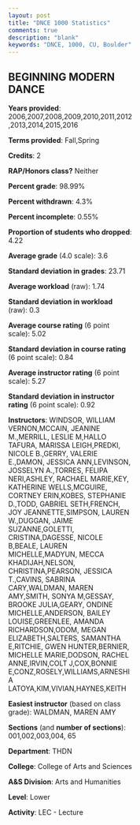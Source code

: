 ```yaml
---
layout: post
title: "DNCE 1000 Statistics"
comments: true
description: "blank"
keywords: "DNCE, 1000, CU, Boulder"
--- 
```

<head>
<script src="https://ajax.googleapis.com/ajax/libs/jquery/2.1.3/jquery.min.js"></script>
<script src="https://dl.dropboxusercontent.com/s/pc42nxpaw1ea4o9/highcharts.js?dl=0"></script>
<!-- <script src="../assets/js/highcharts.js"></script> -->
<style type="text/css">@font-face {
	font-family: "Bebas Neue";
	src: url(https://www.filehosting.org/file/details/544349/BebasNeue%20Regular.otf) format("opentype");
	}
	h1.Bebas { 
		font-family: "Bebas Neue", Verdana, Tahoma;
	}
</style>
</head>
<body>
	<div id="container" style="float: right; width: 45%; height: 88%; margin-left: 2.5%; margin-right: 2.5%;"></div>
	<script language="JavaScript">
		$(document).ready(function() {
		var chart = {type: 'column'};
		var title = {text: 'Grade Distribution'};
		var xAxis = {categories: ['A','B','C','D','F'],crosshair: true};
		var yAxis = {min: 0,title: {text: 'Percentage'}};
		var tooltip = {headerFormat: '<center><b><span style="font-size:20px">{point.key}</span></b></center>',
		               pointFormat: '<td style="padding:0"><b>{point.y:.1f}%</b></td>',
		               footerFormat: '</table>',shared: true,useHTML: true};
		var plotOptions = {column: {pointPadding: 0.0,borderWidth: 0}};  
		var credits = {enabled: false};var series= [{name: 'Percent',data: [76.5,16.2,4.77,0.8,1.72,]}];
		var json = {};
		json.chart = chart;
		json.title = title;
		json.tooltip = tooltip;
		json.xAxis = xAxis;
		json.yAxis = yAxis;  
		json.series = series;
		json.plotOptions = plotOptions;  
		json.credits = credits;
		$('#container').highcharts(json);
	});
	</script>
</body>
			   
## BEGINNING MODERN DANCE

**Years provided**: 2006,2007,2008,2009,2010,2011,2012,2013,2014,2015,2016

**Terms provided**: Fall,Spring

**Credits**: 2

**RAP/Honors class?** Neither

**Percent grade**: 98.99%

**Percent withdrawn**: 4.3%

**Percent incomplete**: 0.55%

**Proportion of students who dropped**: 4.22

**Average grade** (4.0 scale): 3.6

**Standard deviation in grades**: 23.71

**Average workload** (raw): 1.74

**Standard deviation in workload** (raw): 0.3

**Average course rating** (6 point scale): 5.02

**Standard deviation in course rating** (6 point scale): 0.84

**Average instructor rating** (6 point scale): 5.27

**Standard deviation in instructor rating** (6 point scale): 0.92

**Instructors**: WINDSOR, WILLIAM VERNON,MCCAIN, JEANINE M.,MERRILL, LESLIE M,HALLO TAFURA, MARISSA LEIGH,PREDKI, NICOLE B.,GERRY, VALERIE E.,DAMON, JESSICA ANN,LEVINSON, JOSSELYN A.,TORRES, FELIPA NERI,ASHLEY, RACHAEL MARIE,KEY, KATHERINE WELLS,MCGUIRE, CORTNEY ERIN,KOBES, STEPHANIE D.,TODD, GABRIEL SETH,FRENCH, JOY JEANNETTE,SIMPSON, LAUREN W.,DUGGAN, JAIME SUZANNE,GOLETTI, CRISTINA,DAGESSE, NICOLE B,BEALE, LAUREN MICHELLE,MADYUN, MECCA KHADIJAH,NELSON, CHRISTINA,PEARSON, JESSICA T.,CAVINS, SABRINA CARY,WALDMAN, MAREN AMY,SMITH, SONYA M,GESSAY, BROOKE JULIA,GEARY, ONDINE MICHELLE,ANDERSON, BAILEY LOUISE,GREENLEE, AMANDA RICHARDSON,ODOM, MEGAN ELIZABETH,SALTERS, SAMANTHA E,RITCHIE, GWEN HUNTER,BERNIER, MICHELLE MARIE,DODSON, RACHEL ANNE,IRVIN,COLT J,COX,BONNIE E,CONZ,ROSELY,WILLIAMS,ARNESHIA LATOYA,KIM,VIVIAN,HAYNES,KEITH

**Easiest instructor** (based on class grade): WALDMAN, MAREN AMY

**Sections** (and **number of sections**): 001,002,003,004, 65

**Department**: THDN

**College**: College of Arts and Sciences

**A&S Division**: Arts and Humanities

**Level**: Lower

**Activity**: LEC - Lecture